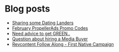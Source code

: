 # Blog posts
<!-- BLOG-POST-LIST:START -->
- [Sharing some Dating Landers](https://afflift.com/f/threads/sharing-some-dating-landers.10208/)
- [February PropellerAds Promo Codes](https://afflift.com/f/threads/february-propellerads-promo-codes.10344/)
- [Need advice to get GREEN..](https://afflift.com/f/threads/need-advice-to-get-green.10348/)
- [Question about hiring a Media Buyer](https://afflift.com/f/threads/question-about-hiring-a-media-buyer.10347/)
- [Revcontent Follow Along - First Native Campaign](https://afflift.com/f/threads/revcontent-follow-along-first-native-campaign.10092/)
<!-- BLOG-POST-LIST:END -->
